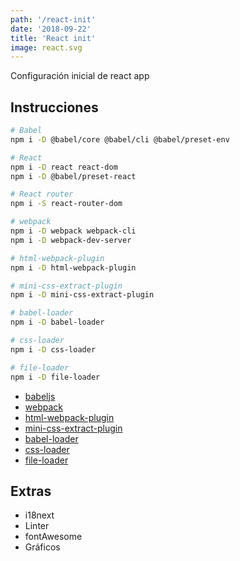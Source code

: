 ```yaml
---
path: '/react-init'
date: '2018-09-22'
title: 'React init'
image: react.svg
---
```


Configuración inicial de react app

## Instrucciones

```bash
# Babel
npm i -D @babel/core @babel/cli @babel/preset-env

# React
npm i -D react react-dom
npm i -D @babel/preset-react

# React router
npm i -S react-router-dom

# webpack
npm i -D webpack webpack-cli
npm i -D webpack-dev-server

# html-webpack-plugin
npm i -D html-webpack-plugin

# mini-css-extract-plugin
npm i -D mini-css-extract-plugin

# babel-loader
npm i -D babel-loader

# css-loader
npm i -D css-loader

# file-loader
npm i -D file-loader
```

* [babeljs](https://babeljs.io/docs/en/usage)
* [webpack](https://webpack.js.org/guides/getting-started/)
* [html-webpack-plugin](https://webpack.js.org/plugins/html-webpack-plugin/)
* [mini-css-extract-plugin](https://webpack.js.org/plugins/mini-css-extract-plugin/)
* [babel-loader](https://webpack.js.org/loaders/babel-loader/)
* [css-loader](https://webpack.js.org/loaders/css-loader/)
* [file-loader](https://webpack.js.org/loaders/file-loader/)

## Extras

* i18next
* Linter
* fontAwesome
* Gráficos
